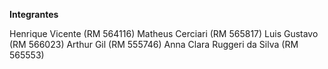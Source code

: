 **Integrantes**

Henrique Vicente (RM 564116)
Matheus Cerciari (RM 565817)
Luis Gustavo (RM 566023)
Arthur Gil (RM 555746)
Anna Clara Ruggeri da Silva (RM 565553)
